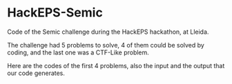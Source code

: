 # HackEPS-Semic
Code of the Semic challenge during the HackEPS hackathon, at Lleida.

The challenge had 5 problems to solve, 4 of them could be solved by coding, and the last one was a CTF-Like problem.

Here are the codes of the first 4 problems, also the input and the output that our code generates.
